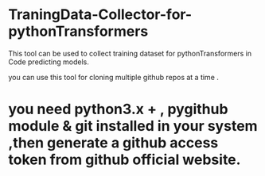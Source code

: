 # TraningData-Collector-for-pythonTransformers

This tool can be used to collect training dataset for pythonTransformers in Code predicting models.

you can use this tool for cloning multiple github repos at a time .

# you need python3.x +  , pygithub module & git installed in your system ,then generate a github access token from github official website.
